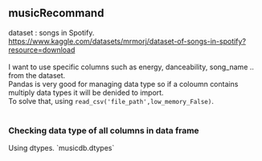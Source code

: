 ## musicRecommand

dataset : songs in Spotify.  
https://www.kaggle.com/datasets/mrmorj/dataset-of-songs-in-spotify?resource=download
<br />
<br />
I want to use specific columns such as energy, danceability, song_name .. from the dataset.  
Pandas is very good for managing data type so if a coloumn contains multiply data types it will be denided to import.  
To solve that, using `read_csv('file_path',low_memory_False)`. 
<br />
<br />
<h3> Checking data type of all columns in data frame </h3>
  Using dtypes.     
  `musicdb.dtypes`
